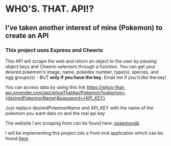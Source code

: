 # WHO'S. THAT. API!?

## I've taken another interest of mine (Pokemon) to create an API

### This project uses Express and Cheerio

This API will scrape the web and return an object to the user by passing object keys and Cheerio selectors through a function. You can get your desired pokemon's image, name, pokedex number, type(s), species, and egg groups(s) - BUT **only if you have the key**. Email me if you'd like the key!

You can access data by using this link
https://whos-that-api.onrender.com/api/whosThatApi/Pokemon?pokemon={desiredPokemonName}&password={API_KEY}

Just replace desiredPokemonName and API_KEY with the name of the pokemon you want data on and the real api key

The website I am scraping from can be found here: [pokemondb](https://pokemondb.net/pokedex/national)

I will be implementing this project into a front end application which can be found [here](
https://github.com/Brandon-Moye/whosThatApiFrontEnd)
